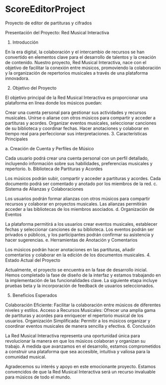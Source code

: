 # ScoreEditorProject
Proyecto de editor de partituras y cifrados

Presentación del Proyecto: Red Musical Interactiva

1. Introducción

En la era digital, la colaboración y el intercambio de recursos se han convertido en elementos clave para el desarrollo de talentos y la creación de contenido. Nuestro proyecto, Red Musical Interactiva, nace con el objetivo de facilitar la conexión entre músicos, promoviendo la colaboración y la organización de repertorios musicales a través de una plataforma innovadora.

2. Objetivo del Proyecto

El objetivo principal de la Red Musical Interactiva es proporcionar una plataforma en línea donde los músicos puedan:

Crear una cuenta personal para gestionar sus actividades y recursos musicales.
Unirse o aliarse con otros músicos para compartir y acceder a partituras y acordes.
Organizar eventos musicales, seleccionar canciones de su biblioteca y coordinar fechas.
Hacer anotaciones y colaborar en tiempo real para perfeccionar sus interpretaciones.
3. Características Principales

a. Creación de Cuenta y Perfiles de Músico

Cada usuario podrá crear una cuenta personal con un perfil detallado, incluyendo información sobre sus habilidades, preferencias musicales y repertorio.
b. Biblioteca de Partituras y Acordes

Los músicos podrán subir, compartir y acceder a partituras y acordes. Cada documento podrá ser comentado y anotado por los miembros de la red.
c. Sistema de Alianzas y Colaboraciones

Los usuarios podrán formar alianzas con otros músicos para compartir recursos y colaborar en proyectos musicales. Las alianzas permitirán acceder a las bibliotecas de los miembros asociados.
d. Organización de Eventos

La plataforma permitirá a los usuarios crear eventos musicales, establecer fechas y seleccionar canciones de su biblioteca. Los eventos podrán ser privados o públicos, y los participantes podrán confirmar su asistencia y hacer sugerencias.
e. Herramientas de Anotación y Comentarios

Los músicos podrán hacer anotaciones en las partituras, añadir comentarios y colaborar en la edición de los documentos musicales.
4. Estado Actual del Proyecto

Actualmente, el proyecto se encuentra en la fase de desarrollo inicial. Hemos completado la fase de diseño de la interfaz y estamos trabajando en la implementación de las funcionalidades clave. La siguiente etapa incluye pruebas beta y la incorporación de feedback de usuarios seleccionados.

5. Beneficios Esperados

Colaboración Eficiente: Facilitar la colaboración entre músicos de diferentes niveles y estilos.
Acceso a Recursos Musicales: Ofrecer una amplia gama de partituras y acordes para enriquecer el repertorio musical de los usuarios.
Organización Simplificada: Permitir a los músicos organizar y coordinar eventos musicales de manera sencilla y efectiva.
6. Conclusión

La Red Musical Interactiva representa una oportunidad única para revolucionar la manera en que los músicos colaboran y organizan su trabajo. A medida que avanzamos en el desarrollo, estamos comprometidos a construir una plataforma que sea accesible, intuitiva y valiosa para la comunidad musical.

Agradecemos su interés y apoyo en este emocionante proyecto. Estamos convencidos de que la Red Musical Interactiva será un recurso invaluable para músicos de todo el mundo.